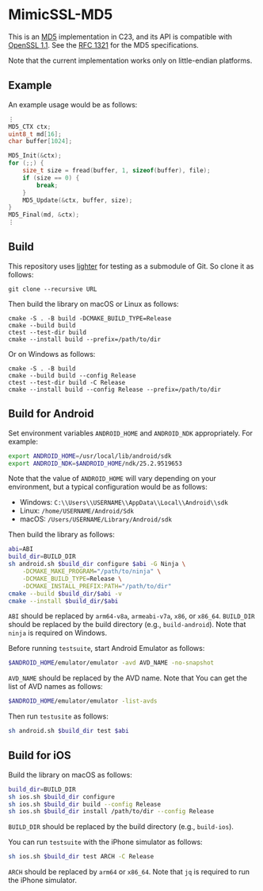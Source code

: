 # MimicSSL-MD5

This is an [MD5][wikipedia::md5] implementation in C23, and its API is
compatible with [OpenSSL 1.1][openssl::md5_init]. See the
[RFC 1321][ietf::rfc1321] for the MD5 specifications.

Note that the current implementation works only on little-endian platforms.

## Example

An example usage would be as follows:

```c
⋮
MD5_CTX ctx;
uint8_t md[16];
char buffer[1024];

MD5_Init(&ctx);
for (;;) {
    size_t size = fread(buffer, 1, sizeof(buffer), file);
    if (size == 0) {
        break;
    }
    MD5_Update(&ctx, buffer, size);
}
MD5_Final(md, &ctx);
⋮
```

## Build

This repository uses [lighter][maroontress::lighter] for testing as a submodule
of Git. So clone it as follows:

```plaintext
git clone --recursive URL
```

Then build the library on macOS or Linux as follows:

```textplain
cmake -S . -B build -DCMAKE_BUILD_TYPE=Release
cmake --build build
ctest --test-dir build
cmake --install build --prefix=/path/to/dir
```

Or on Windows as follows:

```textplain
cmake -S . -B build
cmake --build build --config Release
ctest --test-dir build -C Release
cmake --install build --config Release --prefix=/path/to/dir
```

## Build for Android

Set environment variables `ANDROID_HOME` and `ANDROID_NDK` appropriately. For
example:

```sh
export ANDROID_HOME=/usr/local/lib/android/sdk
export ANDROID_NDK=$ANDROID_HOME/ndk/25.2.9519653
```

Note that the value of `ANDROID_HOME` will vary depending on your environment,
but a typical configuration would be as follows:

- Windows: `C:\\Users\\USERNAME\\AppData\\Local\\Android\\sdk`
- Linux: `/home/USERNAME/Android/Sdk`
- macOS: `/Users/USERNAME/Library/Android/sdk`

Then build the library as follows:

```sh
abi=ABI
build_dir=BUILD_DIR
sh android.sh $build_dir configure $abi -G Ninja \
    -DCMAKE_MAKE_PROGRAM="/path/to/ninja" \
    -DCMAKE_BUILD_TYPE=Release \
    -DCMAKE_INSTALL_PREFIX:PATH="/path/to/dir"
cmake --build $build_dir/$abi -v
cmake --install $build_dir/$abi
```

`ABI` should be replaced by `arm64-v8a`, `armeabi-v7a`, `x86`, or `x86_64`.
`BUILD_DIR` should be replaced by the build directory (e.g., `build-android`).
Note that `ninja` is required on Windows.

Before running `testsuite`, start Android Emulator as follows:

```sh
$ANDROID_HOME/emulator/emulator -avd AVD_NAME -no-snapshot
```

`AVD_NAME` should be replaced by the AVD name. Note that You can get the list of
AVD names as follows:

```sh
$ANDROID_HOME/emulator/emulator -list-avds
```

Then run `testusite` as follows:

```sh
sh android.sh $build_dir test $abi
```

## Build for iOS

Build the library on macOS as follows:

```sh
build_dir=BUILD_DIR
sh ios.sh $build_dir configure
sh ios.sh $build_dir build --config Release
sh ios.sh $build_dir install /path/to/dir --config Release
```

`BUILD_DIR` should be replaced by the build directory (e.g., `build-ios`).

You can run `testsuite` with the iPhone simulator as follows:

```sh
sh ios.sh $build_dir test ARCH -C Release
```

`ARCH` should be replaced by `arm64` or `x86_64`. Note that `jq` is required to
run the iPhone simulator.

[wikipedia::md5]: https://en.wikipedia.org/wiki/MD5
[ietf::rfc1321]: https://www.ietf.org/rfc/rfc1321.txt
[openssl::md5_init]: https://www.openssl.org/docs/man1.1.1/man3/MD5_Init.html
[maroontress::lighter]: https://github.com/maroontress/lighter
